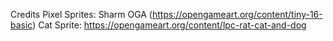 Credits
Pixel Sprites: Sharm OGA (https://opengameart.org/content/tiny-16-basic)
Cat Sprite: https://opengameart.org/content/lpc-rat-cat-and-dog
